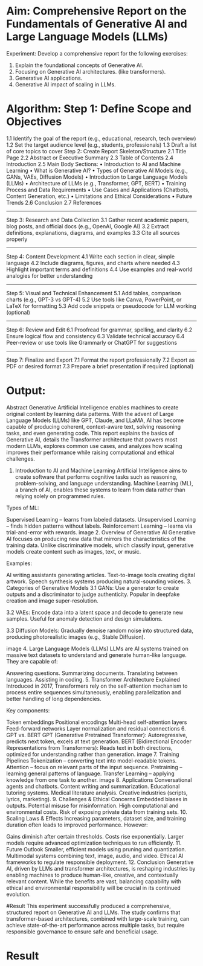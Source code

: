 # Aim:	Comprehensive Report on the Fundamentals of Generative AI and Large Language Models (LLMs)
Experiment:
Develop a comprehensive report for the following exercises:
1.	Explain the foundational concepts of Generative AI. 
2.	Focusing on Generative AI architectures. (like transformers).
3.	Generative AI applications.
4.	Generative AI impact of scaling in LLMs.

# Algorithm: Step 1: Define Scope and Objectives
1.1 Identify the goal of the report (e.g., educational, research, tech overview)
1.2 Set the target audience level (e.g., students, professionals)
1.3 Draft a list of core topics to cover
Step 2: Create Report Skeleton/Structure
2.1 Title Page
2.2 Abstract or Executive Summary
2.3 Table of Contents
2.4 Introduction
2.5 Main Body Sections:
•	Introduction to AI and Machine Learning
•	What is Generative AI?
•	Types of Generative AI Models (e.g., GANs, VAEs, Diffusion Models)
•	Introduction to Large Language Models (LLMs)
•	Architecture of LLMs (e.g., Transformer, GPT, BERT)
•	Training Process and Data Requirements
•	Use Cases and Applications (Chatbots, Content Generation, etc.)
•	Limitations and Ethical Considerations
•	Future Trends
2.6 Conclusion
2.7 References
________________________________________
Step 3: Research and Data Collection
3.1 Gather recent academic papers, blog posts, and official docs (e.g., OpenAI, Google AI)
3.2 Extract definitions, explanations, diagrams, and examples
3.3 Cite all sources properly
________________________________________
Step 4: Content Development
4.1 Write each section in clear, simple language
4.2 Include diagrams, figures, and charts where needed
4.3 Highlight important terms and definitions
4.4 Use examples and real-world analogies for better understanding
________________________________________
Step 5: Visual and Technical Enhancement
5.1 Add tables, comparison charts (e.g., GPT-3 vs GPT-4)
5.2 Use tools like Canva, PowerPoint, or LaTeX for formatting
5.3 Add code snippets or pseudocode for LLM working (optional)
________________________________________
Step 6: Review and Edit
6.1 Proofread for grammar, spelling, and clarity
6.2 Ensure logical flow and consistency
6.3 Validate technical accuracy
6.4 Peer-review or use tools like Grammarly or ChatGPT for suggestions
________________________________________
Step 7: Finalize and Export
7.1 Format the report professionally
7.2 Export as PDF or desired format
7.3 Prepare a brief presentation if required (optional)



# Output:
Abstract
Generative Artificial Intelligence enables machines to create original content by learning data patterns. With the advent of Large Language Models (LLMs) like GPT, Claude, and LLaMA, AI has become capable of producing coherent, context-aware text, solving reasoning tasks, and even generating code. This report explains the basics of Generative AI, details the Transformer architecture that powers most modern LLMs, explores common use cases, and analyzes how scaling improves their performance while raising computational and ethical challenges.

1. Introduction to AI and Machine Learning
Artificial Intelligence aims to create software that performs cognitive tasks such as reasoning, problem-solving, and language understanding. Machine Learning (ML), a branch of AI, enables these systems to learn from data rather than relying solely on programmed rules.

Types of ML:

Supervised Learning – learns from labeled datasets.
Unsupervised Learning – finds hidden patterns without labels.
Reinforcement Learning – learns via trial-and-error with rewards.
image
2. Overview of Generative AI
Generative AI focuses on producing new data that mirrors the characteristics of the training data. Unlike discriminative models, which classify input, generative models create content such as images, text, or music.

Examples:

AI writing assistants generating articles.
Text-to-image tools creating digital artwork.
Speech synthesis systems producing natural-sounding voices.
3. Categories of Generative Models
3.1 GANs: Use a generator to create outputs and a discriminator to judge authenticity. Popular in deepfake creation and image super-resolution.

3.2 VAEs: Encode data into a latent space and decode to generate new samples. Useful for anomaly detection and design simulations.

3.3 Diffusion Models: Gradually denoise random noise into structured data, producing photorealistic images (e.g., Stable Diffusion).

image
4. Large Language Models (LLMs)
LLMs are AI systems trained on massive text datasets to understand and generate human-like language. They are capable of:

Answering questions.
Summarizing documents.
Translating between languages.
Assisting in coding.
5. Transformer Architecture Explained
Introduced in 2017, Transformers rely on the self-attention mechanism to process entire sequences simultaneously, enabling parallelization and better handling of long dependencies.

Key components:

Token embeddings
Positional encodings
Multi-head self-attention layers
Feed-forward networks
Layer normalization and residual connections
6. GPT vs. BERT
GPT (Generative Pretrained Transformer): Autoregressive, predicts next token, excels at text generation.
BERT (Bidirectional Encoder Representations from Transformers): Reads text in both directions, optimized for understanding rather than generation.
image
7. Training Pipelines
Tokenization – converting text into model-readable tokens.
Attention – focus on relevant parts of the input sequence.
Pretraining – learning general patterns of language.
Transfer Learning – applying knowledge from one task to another.
image
8. Applications
Conversational agents and chatbots.
Content writing and summarization.
Educational tutoring systems.
Medical literature analysis.
Creative industries (scripts, lyrics, marketing).
9. Challenges & Ethical Concerns
Embedded biases in outputs.
Potential misuse for misinformation.
High computational and environmental costs.
Risk of exposing private data from training sets.
10. Scaling Laws & Effects
Increasing parameters, dataset size, and training duration often leads to improved performance. However:

Gains diminish after certain thresholds.
Costs rise exponentially.
Larger models require advanced optimization techniques to run efficiently.
11. Future Outlook
Smaller, efficient models using pruning and quantization.
Multimodal systems combining text, image, audio, and video.
Ethical AI frameworks to regulate responsible deployment.
12. Conclusion
Generative AI, driven by LLMs and transformer architectures, is reshaping industries by enabling machines to produce human-like, creative, and contextually relevant content. While the benefits are vast, balancing capability with ethical and environmental responsibility will be crucial in its continued evolution.

#Result
This experiment successfully produced a comprehensive, structured report on Generative AI and LLMs. The study confirms that transformer-based architectures, combined with large-scale training, can achieve state-of-the-art performance across multiple tasks, but require responsible governance to ensure safe and beneficial usage.




# Result
